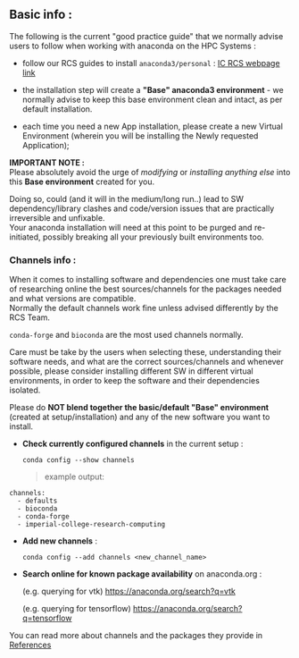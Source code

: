 ##  Basic info :

The following is the current "good practice guide" that we normally advise users to follow when working with anaconda on the HPC Systems :

- follow our RCS guides to install `anaconda3/personal` :
[IC RCS webpage link](https://www.imperial.ac.uk/admin-services/ict/self-service/research-support/rcs/support/applications/conda/)  

<!-- NDR: need to adde refs/info to future updates and versions!!! -->

- the installation step will create a **"Base" anaconda3 environment** - we normally advise to keep this base environment clean and intact, as per default installation.  

- each time you need a new App installation, please create a new Virtual Environment (wherein you will be installing the Newly requested Application);

**IMPORTANT NOTE :**  
Please absolutely avoid the urge of _modifying_ or _installing anything else_ into this **Base environment** created for you.   

Doing so, could (and it will in the medium/long run..) lead to SW dependency/library clashes and code/version issues that are practically irreversible and unfixable.  
Your anaconda installation will need at this point to be purged and re-initiated, possibly breaking all your previously built environments too.



### Channels info :

When it comes to installing software and dependencies one must take care of researching online the best sources/channels for the packages needed and what versions are compatible.  
Normally the default channels work fine unless advised differently by the RCS Team.

`conda-forge` and `bioconda` are the most used channels normally.

Care must be take by the users when selecting these, understanding their software needs, and what are the correct sources/channels and
whenever possible, please consider installing different SW in different virtual environments, in order to keep the software and their dependencies isolated.

Please do **NOT blend together the basic/default "Base" environment** (created at setup/installation) and any of the new software you want to install.

- **Check currently configured channels** in the current setup :

  `conda config --show channels`

  > example output:
```
channels:
  - defaults
  - bioconda
  - conda-forge
  - imperial-college-research-computing
```

- **Add new channels** :

  `conda config --add channels <new_channel_name>`


- **Search online for known package availability** on anaconda.org :

  (e.g. querying for vtk)  https://anaconda.org/search?q=vtk    
  
  (e.g. querying for tensorflow)  https://anaconda.org/search?q=tensorflow    

You can read more about channels and the packages they provide in [References](/RCS_Apps_guides/Anaconda/0X_references.md)



